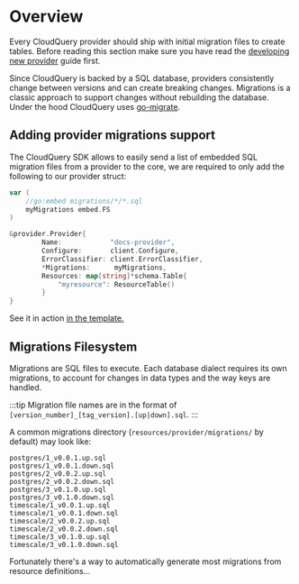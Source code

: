 # Overview

Every CloudQuery provider should ship with initial migration files to create tables.
Before reading this section make sure you have read the [developing new provider](../../developing-new-provider.md) guide first.

Since CloudQuery is backed by a SQL database, providers consistently change between versions and can create breaking changes. Migrations is a classic approach to support changes without rebuilding the database. Under the hood CloudQuery uses [go-migrate](https://github.com/golang-migrate/migrate).

## Adding provider migrations support 

The CloudQuery SDK allows to easily send a list of embedded SQL migration files from a provider to the core, we are required to only add the following to our provider struct:

```go
var (
	//go:embed migrations/*/*.sql
	myMigrations embed.FS
)

&provider.Provider{
		Name:            "docs-provider",
		Configure:       client.Configure,
		ErrorClassifier: client.ErrorClassifier,
		*Migrations:      myMigrations,
        Resources: map[string]*schema.Table{
            "myresource": ResourceTable()
        }
}
```

See it in action [in the template.](https://github.com/cloudquery/cq-provider-template/blob/main/resources/provider/provider.go)

## Migrations Filesystem

Migrations are SQL files to execute. Each database dialect requires its own migrations, to account for changes in data types and the way keys are handled.

:::tip
Migration file names are in the format of `[version_number]_[tag_version].[up|down].sql`.
:::

A common migrations directory (`resources/provider/migrations/` by default) may look like:

```
postgres/1_v0.0.1.up.sql
postgres/1_v0.0.1.down.sql
postgres/2_v0.0.2.up.sql
postgres/2_v0.0.2.down.sql
postgres/3_v0.1.0.up.sql
postgres/3_v0.1.0.down.sql
timescale/1_v0.0.1.up.sql
timescale/1_v0.0.1.down.sql
timescale/2_v0.0.2.up.sql
timescale/2_v0.0.2.down.sql
timescale/3_v0.1.0.up.sql
timescale/3_v0.1.0.down.sql
```

Fortunately there's a way to automatically generate most migrations from resource definitions...

